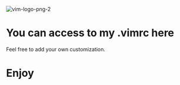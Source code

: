 ![vim-logo-png-2](https://github.com/mustafajamis/Vimrc/assets/39936262/212cab71-0b98-4320-906f-17224121e0aa)

# You can access to my .vimrc here
Feel free to add your own customization.
# Enjoy
